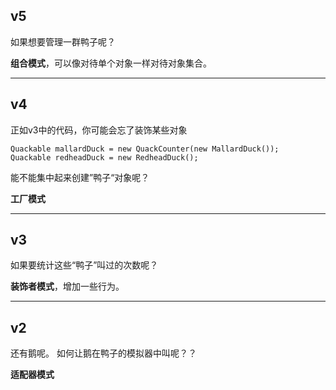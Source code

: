 ## v5

如果想要管理一群鸭子呢？

**组合模式**，可以像对待单个对象一样对待对象集合。

- - - -

## v4

正如v3中的代码，你可能会忘了装饰某些对象

```
Quackable mallardDuck = new QuackCounter(new MallardDuck());
Quackable redheadDuck = new RedheadDuck();
```

能不能集中起来创建”鸭子“对象呢？

**工厂模式**
- - - 

## v3

如果要统计这些“鸭子”叫过的次数呢？

**装饰者模式**，增加一些行为。

- - - 

## v2

还有鹅呢。
如何让鹅在鸭子的模拟器中叫呢？？

**适配器模式**
